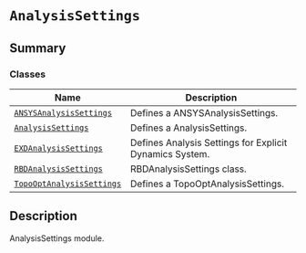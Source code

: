 # `AnalysisSettings`

<a id="summary"></a>

## Summary

### Classes

| Name | Description |
|--------------------------------------------------------------------------------------------------------------------------------------------------------------|---------------------------------------------------------|
| [`ANSYSAnalysisSettings`](ANSYSAnalysisSettings.md#ansys.mechanical.stubs.v241.Ansys.ACT.Automation.Mechanical.AnalysisSettings.ANSYSAnalysisSettings)       | Defines a ANSYSAnalysisSettings.                        |
| [`AnalysisSettings`](AnalysisSettings.md#ansys.mechanical.stubs.v241.Ansys.ACT.Automation.Mechanical.AnalysisSettings.AnalysisSettings)                      | Defines a AnalysisSettings.                             |
| [`EXDAnalysisSettings`](EXDAnalysisSettings.md#ansys.mechanical.stubs.v241.Ansys.ACT.Automation.Mechanical.AnalysisSettings.EXDAnalysisSettings)             | Defines Analysis Settings for Explicit Dynamics System. |
| [`RBDAnalysisSettings`](RBDAnalysisSettings.md#ansys.mechanical.stubs.v241.Ansys.ACT.Automation.Mechanical.AnalysisSettings.RBDAnalysisSettings)             | RBDAnalysisSettings class.                              |
| [`TopoOptAnalysisSettings`](TopoOptAnalysisSettings.md#ansys.mechanical.stubs.v241.Ansys.ACT.Automation.Mechanical.AnalysisSettings.TopoOptAnalysisSettings) | Defines a TopoOptAnalysisSettings.                      |

<a id="description"></a>

## Description

AnalysisSettings module.

<!-- !! processed by numpydoc !! -->


